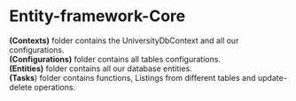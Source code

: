 ﻿# Entity-framework-Core
<strong>(Contexts)</strong> folder contains the UniversityDbContext and all our configurations.<br>
<strong>(Configurations)</strong> folder contains all tables configurations.<br>
<strong>(Entities)</strong> folder contains all our database entities.<br>
<strong>(Tasks</strong>) folder contains functions, Listings from different tables and update-delete operations.<br>
